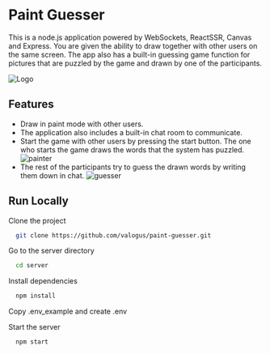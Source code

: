 
# Paint Guesser

This is a node.js application powered by WebSockets, ReactSSR, Canvas and Express.  You are given the ability to draw together with other users on the same screen. The app also has a built-in guessing game function for pictures that are puzzled by the game and drawn by one of the participants.

![Logo](https://i.ibb.co/dK1YdSq/2023-01-30-00-51-26.png)


## Features

- Draw in paint mode with other users.
- The application also includes a built-in chat room to communicate.
- Start the game with other users by pressing the start button. The one who starts the game draws the words that the system has puzzled.
![painter](https://i.ibb.co/279V4MK/game.gif)
- The rest of the participants try to guess the drawn words by writing them down in chat.
![guesser](https://i.ibb.co/Hhthsp8/guesser.gif)




## Run Locally

Clone the project

```bash
  git clone https://github.com/valogus/paint-guesser.git
```
Go to the server directory

```bash
  cd server
```
Install dependencies

```bash
  npm install
```

Copy .env_example and create .env

Start the server
```bash
  npm start
```

